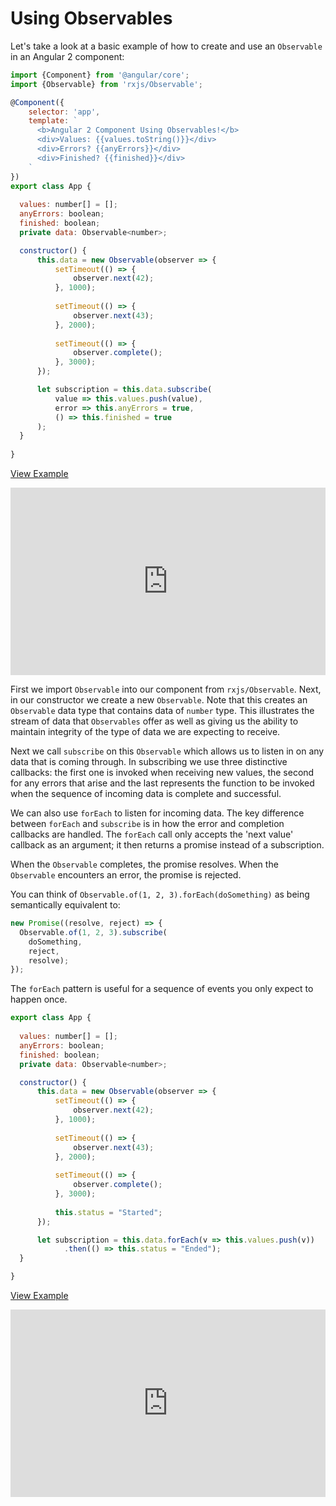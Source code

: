 # Using Observables

Let's take a look at a basic example of how to create and use an `Observable` in an Angular 2 component:

```js
import {Component} from '@angular/core';
import {Observable} from 'rxjs/Observable';

@Component({
	selector: 'app',
	template: `
	  <b>Angular 2 Component Using Observables!</b>
	  <div>Values: {{values.toString()}}</div>
	  <div>Errors? {{anyErrors}}</div>
	  <div>Finished? {{finished}}</div>
	`
})
export class App {
  
  values: number[] = [];
  anyErrors: boolean;
  finished: boolean;
  private data: Observable<number>;

  constructor() {
      this.data = new Observable(observer => {
          setTimeout(() => {
              observer.next(42);
          }, 1000);
          
          setTimeout(() => {
              observer.next(43);
          }, 2000);
          
          setTimeout(() => {
              observer.complete();
          }, 3000);
      });

      let subscription = this.data.subscribe(
          value => this.values.push(value),
          error => this.anyErrors = true,
          () => this.finished = true
      );
  }
  
}
```
[View Example](http://plnkr.co/edit/Nv7yFFBN6GR7ViLaOjiG?p=preview)

<iframe class="no-pdf" style="width: 100%; height: 300px" src="http://embed.plnkr.co/Nv7yFFBN6GR7ViLaOjiG/" frameborder="0" allowfullscren="allowfullscren"></iframe>

First we import `Observable` into our component from `rxjs/Observable`. Next, in our constructor we create a new `Observable`. Note that this creates an `Observable` data type that contains data of `number` type. This illustrates the stream of data that `Observables` offer as well as giving us the ability to maintain integrity of the type of data we are expecting to receive. 

Next we call `subscribe` on this `Observable` which allows us to listen in on any data that is coming through. In subscribing we use three distinctive callbacks: the first one is invoked when receiving new values, the second for any errors that arise and the last represents the function to be invoked when the sequence of incoming data is complete and successful.

We can also use `forEach` to listen for incoming data. The key difference between `forEach` and `subscribe` is in how the error and completion callbacks are handled. The `forEach` call only accepts the 'next value' callback as an argument; it then returns a promise instead of a subscription.

When the `Observable` completes, the promise resolves. When the `Observable` encounters an error, the promise is rejected.

You can think of `Observable.of(1, 2, 3).forEach(doSomething)` as being semantically equivalent to:

```javascript
new Promise((resolve, reject) => {
  Observable.of(1, 2, 3).subscribe(
    doSomething,
    reject,
    resolve);
});
```

The `forEach` pattern is useful for a sequence of events you only expect to happen once. 

```js
export class App {
  
  values: number[] = [];
  anyErrors: boolean;
  finished: boolean;
  private data: Observable<number>;

  constructor() {
      this.data = new Observable(observer => {
          setTimeout(() => {
              observer.next(42);
          }, 1000);
          
          setTimeout(() => {
              observer.next(43);
          }, 2000);
          
          setTimeout(() => {
              observer.complete();
          }, 3000);
          
          this.status = "Started";
      });

      let subscription = this.data.forEach(v => this.values.push(v))
		    .then(() => this.status = "Ended");
  }

}
```

[View Example](http://plnkr.co/edit/GBqxOgi4e55hs6JLKWt8?p=preview)

<iframe class="no-pdf" style="width: 100%; height: 300px" src="http://embed.plnkr.co/GBqxOgi4e55hs6JLKWt8/" frameborder="0" allowfullscren="allowfullscren"></iframe>
